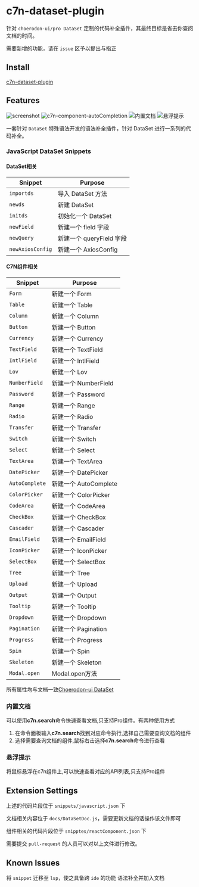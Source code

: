 # c7n-dataset-plugin

针对 `choerodon-ui/pro DataSet` 定制的代码补全插件，其最终目标是省去你查阅文档的时间。

需要新增的功能，请在 `issue` 区予以提出与指正

## Install

[c7n-dataset-plugin](https://marketplace.visualstudio.com/items?itemName=handMS.c7n-dataset-plugin)

## Features

![screenshot](https://raw.githubusercontent.com/Xeonice/vscode-dataset-extension/master/images/screenshot.gif)
![c7n-component-autoCompletion](https://raw.githubusercontent.com/Xeonice/vscode-dataset-extension/master/images/c7n-component-autoCompletion.gif)
![内置文档](https://raw.githubusercontent.com/Xeonice/vscode-dataset-extension/master/images/built-in-document.gif)
![悬浮提示](https://raw.githubusercontent.com/Xeonice/vscode-dataset-extension/master/images/hover.gif)

一套针对 `DataSet` 特殊语法开发的语法补全插件，针对 DataSet 进行一系列的代码补全。

### JavaScript DataSet Snippets

#### DataSet相关
| Snippet                      | Purpose                                                             |
| ---------------------------- | --------------------------------------------------------------------|
| `importds`                   | 导入 DataSet 方法                                                    |
| `newds`                      | 新建 DataSet                                                        |
| `initds`                     | 初始化一个 DataSet                                                   |
| `newField`                   | 新建一个 field 字段                                                   |
| `newQuery`                   | 新建一个 queryField 字段                                              |
| `newAxiosConfig`             | 新建一个 AxiosConfig                                                 |

#### C7N组件相关
| Snippet                      | Purpose                                                             |
| ---------------------------- | --------------------------------------------------------------------|
| `Form`                       | 新建一个 Form                                                        |
| `Table`                      | 新建一个 Table                                                       |
| `Column`                     | 新建一个 Column                                                      |
| `Button`                     | 新建一个 Button                                                      |
| `Currency`                   | 新建一个 Currency                                                    |
| `TextField`                  | 新建一个 TextField                                                   |
| `IntlField`                  | 新建一个 IntlField                                                   |
| `Lov`                        | 新建一个 Lov                                                         |
| `NumberField`                | 新建一个 NumberField                                                 |
| `Password`                   | 新建一个 Password                                                    |
| `Range`                      | 新建一个 Range                                                       |
| `Radio`                      | 新建一个 Radio                                                       |
| `Transfer`                   | 新建一个 Transfer                                                    |
| `Switch`                     | 新建一个 Switch                                                      |
| `Select`                     | 新建一个 Select                                                      |
| `TextArea`                   | 新建一个 TextArea                                                    |
| `DatePicker`                 | 新建一个 DatePicker                                                  |
| `AutoComplete`               | 新建一个 AutoComplete                                                |
| `ColorPicker`                | 新建一个 ColorPicker                                                 |
| `CodeArea`                   | 新建一个 CodeArea                                                    |
| `CheckBox`                   | 新建一个 CheckBox                                                    |
| `Cascader`                   | 新建一个 Cascader                                                    |
| `EmailField`                 | 新建一个 EmailField                                                  |
| `IconPicker`                 | 新建一个 IconPicker                                                  |
| `SelectBox`                  | 新建一个 SelectBox                                                   |
| `Tree`                       | 新建一个 Tree                                                        |
| `Upload`                     | 新建一个 Upload                                                      |
| `Output`                     | 新建一个 Output                                                      |
| `Tooltip`                    | 新建一个 Tooltip                                                     |
| `Dropdown`                   | 新建一个 Dropdown                                                    |
| `Pagination`                 | 新建一个 Pagination                                                  |
| `Progress`                   | 新建一个 Progress                                                    |
| `Spin`                       | 新建一个 Spin                                                        |
| `Skeleton`                   | 新建一个 Skeleton                                                    |
| `Modal.open`                 | Modal.open方法                                                      |

所有属性均与文档一致[Choerodon-ui DataSet](https://choerodon.github.io/choerodon-ui/components-pro/data-set-cn/#DataToJSON)

### 内置文档
可以使用**c7n.search**命令快速查看文档,只支持Pro组件。有两种使用方式
1. 在命令面板输入**c7n.search**找到对应命令执行,选择自己需要查询文档的组件
2. 选择需要查询文档的组件,鼠标右击选择**c7n.search**命令进行查看

### 悬浮提示
将鼠标悬浮在c7n组件上,可以快速查看对应的API列表,只支持Pro组件

## Extension Settings

上述的代码片段位于 `snippets/javascript.json` 下

文档相关内容位于 `docs/DataSetDoc.js`，需要更新文档的话操作该文件即可

组件相关的代码片段位于 `snipptes/reactComponent.json` 下

需要提交 `pull-request` 的人员可以对以上文件进行修改。

## Known Issues

将 `snippet` 迁移至 `lsp`，使之具备跨 `ide` 的功能
语法补全并加入文档

